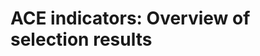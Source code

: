 # ACE indicators: Overview of selection results

<div class="flourish-embed flourish-table" data-src="visualisation/7009582"><script src="https://public.flourish.studio/resources/embed.js"></script></div>